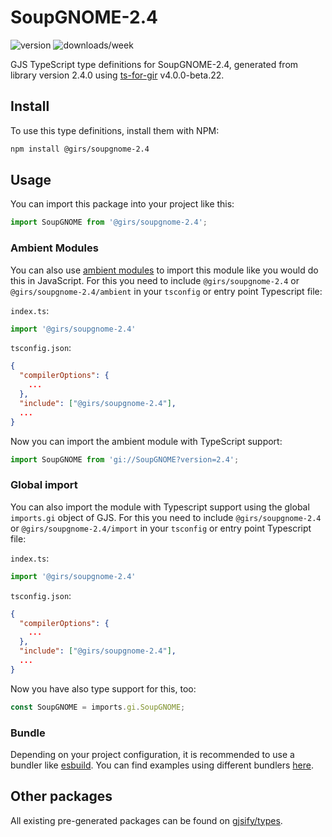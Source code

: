 
# SoupGNOME-2.4

![version](https://img.shields.io/npm/v/@girs/soupgnome-2.4)
![downloads/week](https://img.shields.io/npm/dw/@girs/soupgnome-2.4)


GJS TypeScript type definitions for SoupGNOME-2.4, generated from library version 2.4.0 using [ts-for-gir](https://github.com/gjsify/ts-for-gir) v4.0.0-beta.22.


## Install

To use this type definitions, install them with NPM:
```bash
npm install @girs/soupgnome-2.4
```

## Usage

You can import this package into your project like this:
```ts
import SoupGNOME from '@girs/soupgnome-2.4';
```

### Ambient Modules

You can also use [ambient modules](https://github.com/gjsify/ts-for-gir/tree/main/packages/cli#ambient-modules) to import this module like you would do this in JavaScript.
For this you need to include `@girs/soupgnome-2.4` or `@girs/soupgnome-2.4/ambient` in your `tsconfig` or entry point Typescript file:

`index.ts`:
```ts
import '@girs/soupgnome-2.4'
```

`tsconfig.json`:
```json
{
  "compilerOptions": {
    ...
  },
  "include": ["@girs/soupgnome-2.4"],
  ...
}
```

Now you can import the ambient module with TypeScript support: 

```ts
import SoupGNOME from 'gi://SoupGNOME?version=2.4';
```

### Global import

You can also import the module with Typescript support using the global `imports.gi` object of GJS.
For this you need to include `@girs/soupgnome-2.4` or `@girs/soupgnome-2.4/import` in your `tsconfig` or entry point Typescript file:

`index.ts`:
```ts
import '@girs/soupgnome-2.4'
```

`tsconfig.json`:
```json
{
  "compilerOptions": {
    ...
  },
  "include": ["@girs/soupgnome-2.4"],
  ...
}
```

Now you have also type support for this, too:

```ts
const SoupGNOME = imports.gi.SoupGNOME;
```

### Bundle

Depending on your project configuration, it is recommended to use a bundler like [esbuild](https://esbuild.github.io/). You can find examples using different bundlers [here](https://github.com/gjsify/ts-for-gir/tree/main/examples).

## Other packages

All existing pre-generated packages can be found on [gjsify/types](https://github.com/gjsify/types).

